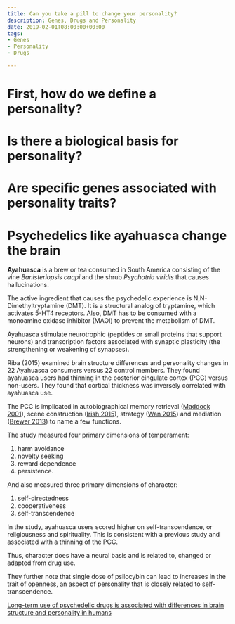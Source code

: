 ```yaml
---
title: Can you take a pill to change your personality?
description: Genes, Drugs and Personality
date: 2019-02-01T08:00:00+00:00
tags:
- Genes
- Personality
- Drugs

---
```

# First, how do we define a personality?

# Is there a biological basis for personality?

# Are specific genes associated with personality traits?

# Psychedelics like ayahuasca change the brain

**Ayahuasca** is a brew or tea consumed in South America consisting of the vine _Banisteriopsis caapi_ and the shrub _Psychotria viridis_ that causes hallucinations. 

The active ingredient that causes the psychedelic experience is N,N-Dimethyltryptamine (DMT). It is a structural analog of tryptamine, which activates 5-HT4 receptors. Also, DMT has to be consumed with a monoamine oxidase inhibitor (MAOI) to prevent the metabolism of DMT. 

Ayahuasca stimulate neurotrophic (peptides or small proteins that support neurons) and transcription factors associated with synaptic plasticity (the strengthening or weakening of synapses).

Riba (2015) examined brain structure differences and personality changes in  22 Ayahuasca consumers versus 22 control members. They found ayahuasca users had thinning in the posterior cingulate cortex (PCC) versus non-users. They found that cortical thickness was inversely correlated with ayahuasca use.

The PCC is implicated in autobiographical memory retrieval ([Maddock 2001](https://www.sciencedirect.com/science/article/pii/S0306452201001087)), scene construction ([Irish 2015](https://www.sciencedirect.com/science/article/abs/pii/S0010945215002920)), strategy ([Wan 2015](https://www.nature.com/articles/nn.3999)) and mediation ([Brewer 2013](https://nyaspubs.onlinelibrary.wiley.com/doi/abs/10.1111/nyas.12246)) to name a few functions.

The study measured four primary dimensions of temperament:

1. harm avoidance
2. novelty seeking
3. reward dependence
4. persistence. 

And also measured three primary dimensions of character:

1. self-directedness
2. cooperativeness
3. self-transcendence

In the study, ayahuasca users scored higher on self-transcendence, or religiousness and spirituality. This is consistent with a previous study and associated with a thinning of the PCC.

Thus, character does have a neural basis and is related to, changed or adapted from drug use. 

They further note that single dose of psilocybin can lead to increases in the trait of openness, an aspect of personality that is closely related to self-transcendence.

[Long-term use of psychedelic drugs is associated with differences in brain structure and personality in humans](https://www.sciencedirect.com/science/article/abs/pii/S0924977X15000097)